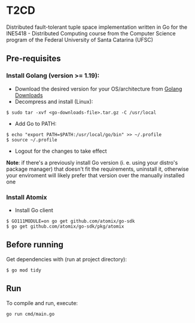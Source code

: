 # T2CD

Distributed fault-tolerant tuple space implementation written in Go for the INE5418 - Distributed Computing course from the Computer Science program of the Federal University of Santa Catarina (UFSC)

## Pre-requisites

### Install Golang (version >= 1.19):
- Download the desired version for your OS/architecture from [Golang Downloads](https://golang.org/dl/)
- Decompress and install (Linux):

```
$ sudo tar -xvf <go-downloads-file>.tar.gz -C /usr/local
```

- Add Go to PATH:

```
$ echo "export PATH=$PATH:/usr/local/go/bin" >> ~/.profile
$ source ~/.profile 
```

- Logout for the changes to take effect

**Note**: if there's a previously install Go version (i. e. using your distro's package manager) that doesn't fit the requirements, uninstall it, otherwise your enviroment will likely prefer that version over the manually installed one

### Install Atomix
- Install Go client
```
$ GO111MODULE=on go get github.com/atomix/go-sdk
$ go get github.com/atomix/go-sdk/pkg/atomix
```

## Before running 

Get dependencies with (run at project directory):
```
$ go mod tidy
```

## Run
To compile and run, execute:
```
go run cmd/main.go
```